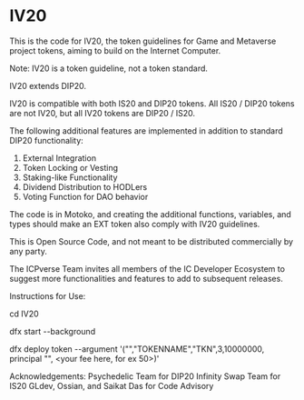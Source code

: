 # IV20
This is the code for IV20, the token guidelines for Game and Metaverse project tokens, aiming to build on the Internet Computer.

Note: IV20 is a token guideline, not a token standard.

IV20 extends DIP20.

IV20 is compatible with both IS20 and DIP20 tokens. All IS20 / DIP20 tokens are not IV20, but all IV20 tokens are DIP20 / IS20.

The following additional features are implemented in addition to standard DIP20 functionality:
1. External Integration
2. Token Locking or Vesting
3. Staking-like Functionality
4. Dividend Distribution to HODLers
5. Voting Function for DAO behavior

The code is in Motoko, and creating the additional functions, variables, and types should make an EXT token also comply with IV20 guidelines.

This is Open Source Code, and not meant to be distributed commercially by any party.

The ICPverse Team invites all members of the IC Developer Ecosystem to suggest more functionalities and features to add to subsequent releases.

Instructions for Use:

cd IV20

dfx start --background

dfx deploy token --argument '("","TOKENNAME","TKN",3,10000000, principal "<your-principal-here>", <your fee here, for ex 50>)'
  
Acknowledgements:
Psychedelic Team for DIP20
Infinity Swap Team for IS20
GLdev, Ossian, and Saikat Das for Code Advisory


